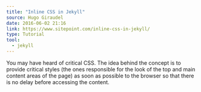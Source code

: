 ```yaml
---
title: "Inline CSS in Jekyll"
source: Hugo Giraudel
date: 2016-06-02 21:16
link: https://www.sitepoint.com/inline-css-in-jekyll/
type: Tutorial
tool:
  - jekyll 
---
```

You may have heard of critical CSS. The idea behind the concept is to provide critical styles (the ones responsible for the look of the top and main content areas of the page) as soon as possible to the browser so that there is no delay before accessing the content.





